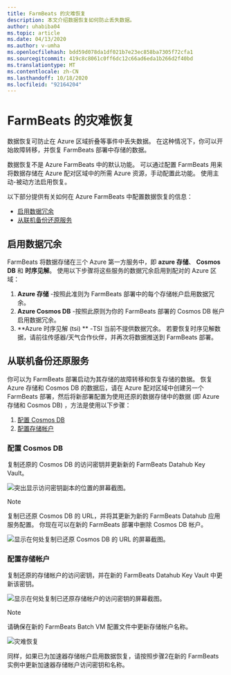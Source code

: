 ```yaml
---
title: FarmBeats 的灾难恢复
description: 本文介绍数据恢复如何防止丢失数据。
author: uhabiba04
ms.topic: article
ms.date: 04/13/2020
ms.author: v-umha
ms.openlocfilehash: bdd59d078da1df021b7e23ec858ba7305f72cfa1
ms.sourcegitcommit: 419c8c8061c0ff6dc12c66ad6eda1b266d2f40bd
ms.translationtype: MT
ms.contentlocale: zh-CN
ms.lasthandoff: 10/18/2020
ms.locfileid: "92164204"
---
```

# <a name="disaster-recovery-for-farmbeats"></a>FarmBeats 的灾难恢复

数据恢复可防止在 Azure 区域折叠等事件中丢失数据。 在这种情况下，你可以开始故障转移，并恢复 FarmBeats 部署中存储的数据。

数据恢复不是 Azure FarmBeats 中的默认功能。 可以通过配置 FarmBeats 用来将数据存储在 Azure 配对区域中的所需 Azure 资源，手动配置此功能。 使用主动-被动方法启用恢复。

以下部分提供有关如何在 Azure FarmBeats 中配置数据恢复的信息：

- [启用数据冗余](#enable-data-redundancy)
- [从联机备份还原服务](#restore-service-from-online-backup)


## <a name="enable-data-redundancy"></a>启用数据冗余

FarmBeats 将数据存储在三个 Azure 第一方服务中，即 **azure 存储**、 **Cosmos DB** 和 **时序见解**。 使用以下步骤将这些服务的数据冗余启用到配对的 Azure 区域：

1.  **Azure 存储** -按照此准则为 FarmBeats 部署中的每个存储帐户启用数据冗余。
2.  **Azure Cosmos DB** -按照此原则为你的 FarmBeats 部署的 Cosmos DB 帐户启用数据冗余。
3.  **Azure 时序见解 (tsi) ** -TSI 当前不提供数据冗余。 若要恢复时序见解数据，请前往传感器/天气合作伙伴，并再次将数据推送到 FarmBeats 部署。

## <a name="restore-service-from-online-backup"></a>从联机备份还原服务

你可以为 FarmBeats 部署启动为其存储的故障转移和恢复存储的数据。 恢复 Azure 存储和 Cosmos DB 的数据后，请在 Azure 配对区域中创建另一个 FarmBeats 部署，然后将新部署配置为使用还原的数据存储中的数据 (即 Azure 存储和 Cosmos DB) ，方法是使用以下步骤：

1. [配置 Cosmos DB](#configure-cosmos-db)
2. [配置存储帐户](#configure-storage-account)


### <a name="configure-cosmos-db"></a>配置 Cosmos DB

复制还原的 Cosmos DB 的访问密钥并更新新的 FarmBeats Datahub Key Vault。


  ![突出显示访问密钥副本的位置的屏幕截图。](./media/disaster-recovery-for-farmbeats/key-vault-secrets.png)

> [!NOTE]
> 复制已还原 Cosmos DB 的 URL，并将其更新为新的 FarmBeats Datahub 应用服务配置。 你现在可以在新的 FarmBeats 部署中删除 Cosmos DB 帐户。

  ![显示在何处复制已还原 Cosmos DB 的 URL 的屏幕截图。](./media/disaster-recovery-for-farmbeats/configuration.png)

### <a name="configure-storage-account"></a>配置存储帐户

复制还原的存储帐户的访问密钥，并在新的 FarmBeats Datahub Key Vault 中更新该密钥。

![显示在何处复制已还原存储帐户的访问密钥的屏幕截图。](./media/disaster-recovery-for-farmbeats/key-vault-7-secrets.png)

>[!NOTE]
> 请确保在新的 FarmBeats Batch VM 配置文件中更新存储帐户名称。

![灾难恢复](./media/disaster-recovery-for-farmbeats/batch-prep-files.png)

同样，如果已为加速器存储帐户启用数据恢复，请按照步骤2在新的 FarmBeats 实例中更新加速器存储帐户访问密钥和名称。
